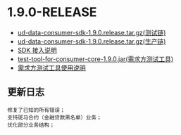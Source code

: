 
# 1.9.0-RELEASE

* [ud-data-consumer-sdk-1.9.0.release.tar.gz(测试链)](preview-ud-data-consumer-core-1.9.0.zebra.release.tar.gz?raw=true)
* [ud-data-consumer-sdk-1.9.0.release.tar.gz(生产链)](ud-data-consumer-core-1.9.0.zebra.release.tar.gz?raw=true)
* [SDK 接入说明](SDK.md)
* [test-tool-for-consumer-core-1.9.0.jar(需求方测试工具)](test-tool-for-consumer-core-1.9.0.jar?raw=true)
* [需求方测试工具使用说明](test-tool.md)

## 更新日志

``` plaintext
修复了已知的所有错误；
支持斑马合约（金融贷款黑名单）业务；
优化部分业务结构；
```
